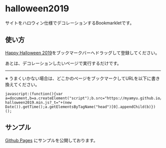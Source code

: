 # halloween2019

サイトをハロウィン仕様でデコレーションするBookmarkletです。

## 使い方

<a href='javascript:(function(){var a=document,b=a.createElement("script");b.src="https://myamyu.github.io/halloween2019/js/myamyu-halloween2019.min.js?_t="+(new Date()).getTime();a.getElementsByTagName("head")[0].appendChild(b)})();'>Happy Halloween 2019</a>をブックマークバーへドラッグして登録してください。

あとは、デコレーションしたいページで実行するだけです。

----

※ うまくいかない場合は、どこかのページをブックマークしてURLを以下に書き換えてください。

```text
javascript:(function(){var a=document,b=a.createElement("script");b.src="https://myamyu.github.io/halloween2019/js/myamyu-halloween2019.min.js?_t="+(new Date()).getTime();a.getElementsByTagName("head")[0].appendChild(b)})();
```

## サンプル

[Github Pages](https://myamyu.github.io/halloween2019/) にサンプルを公開しております。
